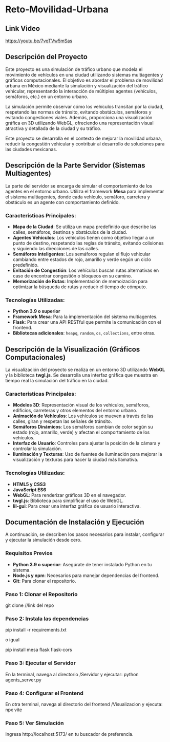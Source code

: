 # Reto-Movilidad-Urbana
## Link Video 
https://youtu.be/7vqTVw5mSas
## Descripción del Proyecto

Este proyecto es una simulación de tráfico urbano que modela el movimiento de vehículos en una ciudad utilizando sistemas multiagentes y gráficos computacionales. El objetivo es abordar el problema de movilidad urbana en México mediante la simulación y visualización del tráfico vehicular, representando la interacción de múltiples agentes (vehículos, semáforos, etc.) en un entorno urbano.

La simulación permite observar cómo los vehículos transitan por la ciudad, respetando las normas de tránsito, evitando obstáculos, semáforos y evitando congestiones viales. Además, proporciona una visualización gráfica en 3D utilizando WebGL, ofreciendo una representación visual atractiva y detallada de la ciudad y su tráfico.

Este proyecto se desarrolla en el contexto de mejorar la movilidad urbana, reducir la congestión vehicular y contribuir al desarrollo de soluciones para las ciudades mexicanas.

## Descripción de la Parte Servidor (Sistemas Multiagentes)

La parte del servidor se encarga de simular el comportamiento de los agentes en el entorno urbano. Utiliza el framework **Mesa** para implementar el sistema multiagentes, donde cada vehículo, semáforo, carretera y obstáculo es un agente con comportamiento definido.

### Características Principales:

- **Mapa de la Ciudad**: Se utiliza un mapa predefinido que describe las calles, semáforos, destinos y obstáculos de la ciudad.
- **Agentes Vehículos**: Los vehículos tienen como objetivo llegar a un punto de destino, respetando las reglas de tránsito, evitando colisiones y siguiendo las direcciones de las calles.
- **Semáforos Inteligentes**: Los semáforos regulan el flujo vehicular cambiando entre estados de rojo, amarillo y verde según un ciclo predefinido.
- **Evitación de Congestión**: Los vehículos buscan rutas alternativas en caso de encontrar congestión o bloqueos en su camino.
- **Memorización de Rutas**: Implementación de memoización para optimizar la búsqueda de rutas y reducir el tiempo de cómputo.

### Tecnologías Utilizadas:

- **Python 3.9 o superior**
- **Framework Mesa**: Para la implementación del sistema multiagentes.
- **Flask**: Para crear una API RESTful que permite la comunicación con el frontend.
- **Bibliotecas adicionales**: `heapq`, `random`, `os`, `collections`, entre otras.

## Descripción de la Visualización (Gráficos Computacionales)

La visualización del proyecto se realiza en un entorno 3D utilizando **WebGL** y la biblioteca **twgl.js**. Se desarrolla una interfaz gráfica que muestra en tiempo real la simulación del tráfico en la ciudad.

### Características Principales:

- **Modelos 3D**: Representación visual de los vehículos, semáforos, edificios, carreteras y otros elementos del entorno urbano.
- **Animación de Vehículos**: Los vehículos se mueven a través de las calles, giran y respetan las señales de tránsito.
- **Semáforos Dinámicos**: Los semáforos cambian de color según su estado (rojo, amarillo, verde) y afectan el comportamiento de los vehículos.
- **Interfaz de Usuario**: Controles para ajustar la posición de la cámara y controlar la simulación.
- **Iluminación y Texturas**: Uso de fuentes de iluminación para mejorar la visualización y texturas para hacer la ciudad más llamativa.

### Tecnologías Utilizadas:

- **HTML5 y CSS3**
- **JavaScript ES6**
- **WebGL**: Para renderizar gráficos 3D en el navegador.
- **twgl.js**: Biblioteca para simplificar el uso de WebGL.
- **lil-gui**: Para crear una interfaz gráfica de usuario interactiva.

## Documentación de Instalación y Ejecución

A continuación, se describen los pasos necesarios para instalar, configurar y ejecutar la simulación desde cero.

### Requisitos Previos

- **Python 3.9 o superior**: Asegúrate de tener instalado Python en tu sistema.
- **Node.js y npm**: Necesarios para manejar dependencias del frontend.
- **Git**: Para clonar el repositorio.

### Paso 1: Clonar el Repositorio

git clone //link del repo

### Paso 2: Instala las dependencias

pip install -r requirements.txt

o igual

pip install mesa flask flask-cors

### Paso 3: Ejecutar el Servidor

En la terminal, navega al directorio /Servidor y ejecutar:
python agents_server.py

### Paso 4: Configurar el Frontend

En otra terminal, navega al directorio del frontend /Visualizacion y ejecuta:
npx vite

### Paso 5: Ver  Simulación
Ingresa http://localhost:5173/ en tu buscador de preferencia.
